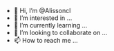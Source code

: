 - 👋 Hi, I’m @Alissoncl
- 👀 I’m interested in ...
- 🌱 I’m currently learning ...
- 💞️ I’m looking to collaborate on ...
- 📫 How to reach me ...

<!---
Alissoncl/Alissoncl is a ✨ special ✨ repository because its `README.md` (this file) appears on your GitHub profile.
You can click the Preview link to take a look at your changes.
--->
